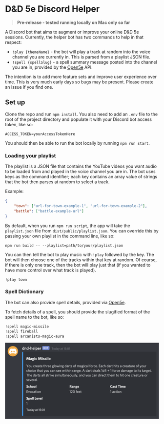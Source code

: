 # D&D 5e Discord Helper

> **Pre-release - tested running locally on Mac only so far**

A Discord bot that aims to augment or improve your online D&D 5e sessions. Currently, the helper bot has two commands to help in that respect:

- `!play {themeName}` - the bot will play a track at random into the voice channel you are currently in. This is parsed from a playlist JSON file.
- `!spell {spellSlug}` - a spell summary message posted into the channel you are in, provided by the [Open5e](https://open5e.com/) API.

The intention is to add more feature sets and improve user experience over time. This is very much early days so bugs may be present. Please create an issue if you find one.

## Set up

Clone the repo and run `npm install`. You also need to add an `.env` file to the root of the project directory and populate it with your Discord bot access token, like so:

```env
ACCESS_TOKEN=yourAccessTokenHere
```

You should then be able to run the bot locally by running `npm run start`.

### Loading your playlist

The playlist is a JSON file that contains the YouTube videos you want audio to be loaded from and played in the voice channel you are in. The bot uses keys as the command identifier; each key contains an array value of strings that the bot then parses at random to select a track.

Example:

```json
{
    "town": ["url-for-town-example-1", "url-for-town-example-2"],
    "battle": ["battle-example-url"]
}
```

By default, when you run `npm run script`, the app will take the `playlist.json` file from `dist/public/playlist.json`. You can override this by passing your own playlist in the command line, like so:

```shell
npm run build -- --playlist=path/to/your/playlist.json
```

You can then tell the bot to play music with `!play` followed by the key. The bot will then choose one of the tracks within that key at random. Of course, if there is only one track, then the bot will play just that (if you wanted to have more control over what track is played).

```
!play town
```

### Spell Dictionary

The bot can also provide spell details, provided via [Open5e](https://open5e.com/).

To fetch details of a spell, you should provide the slugified format of the spell name to the bot, like so:

```
!spell magic-missile
!spell fireball
!spell arcanists-magic-aura
```

![Example of spell command used via the bot](public/spell-command-example.png)
